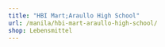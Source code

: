```yaml
---
title: "HBI Mart;Araullo High School"
url: /manila/hbi-mart-araullo-high-school/
shop: Lebensmittel
---
```

